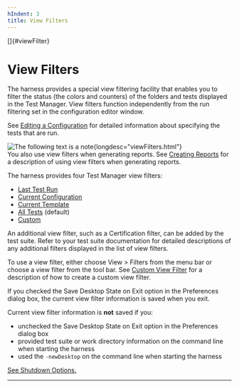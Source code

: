 ```yaml
---
hIndent: 3
title: View Filters
---
```


[]{#viewFilter}

# View Filters

The harness provides a special view filtering facility that enables you to filter the status (the
colors and counters) of the folders and tests displayed in the Test Manager. View filters function
independently from the run filtering set in the configuration editor window.

See [Editing a Configuration](../confEdit/editConfiguration.html) for detailed information about
specifying the tests that are run.

![The following text is a note](../../images/hg_note.gif){longdesc="viewFilters.html"}\
You also use view filters when generating reports. See [Creating Reports](../report/newReports.html)
for a description of using view filters when generating reports.

The harness provides four Test Manager view filters:

-   [Last Test Run](../ui/lastRun.html)
-   [Current Configuration](../ui/currentConfiguration.html)
-   [Current Template](../ui/currentTemplate.html)
-   [All Tests](../ui/allTests.html) (default)
-   [Custom](../ui/customFilters.html)

An additional view filter, such as a Certification filter, can be added by the test suite. Refer to
your test suite documentation for detailed descriptions of any additional filters displayed in the
list of view filters.

To use a view filter, either choose View \> Filters from the menu bar or choose a view filter from
the tool bar. See [Custom View Filter](../ui/customFilters.html) for a description of how to create
a custom view filter.

If you checked the Save Desktop State on Exit option in the Preferences dialog box, the current view
filter information is saved when you exit.

Current view filter information is **not** saved if you:

-   unchecked the Save Desktop State on Exit option in the Preferences dialog box
-   provided test suite or work directory information on the command line when starting the harness
-   used the `-newDesktop` on the command line when starting the harness

[See Shutdown Options.](../ui/appearancePrefs.html#appearancePrefs.shutdown)

----------------------------------------------------------------------------------------------------


